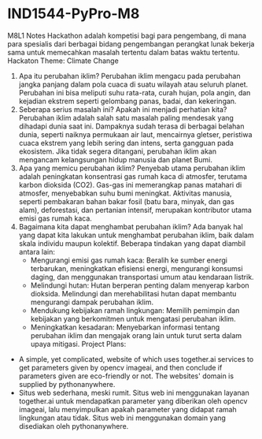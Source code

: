 # IND1544-PyPro-M8
M8L1 Notes
  Hackathon adalah kompetisi bagi para pengembang, di mana para spesialis dari berbagai bidang pengembangan perangkat lunak bekerja sama untuk memecahkan masalah tertentu dalam batas waktu tertentu.
  Hackaton Theme: Climate Change
  1. Apa itu perubahan iklim?
     Perubahan iklim mengacu pada perubahan jangka panjang dalam pola cuaca di suatu wilayah atau seluruh planet. Perubahan ini bisa meliputi suhu rata-rata, curah hujan, pola angin, dan kejadian ekstrem seperti         gelombang panas, badai, dan kekeringan.
  2. Seberapa serius masalah ini? Apakah ini menjadi perhatian kita?
     Perubahan iklim adalah salah satu masalah paling mendesak yang dihadapi dunia saat ini. Dampaknya sudah terasa di berbagai belahan dunia, seperti naiknya permukaan air laut, mencairnya gletser, peristiwa cuaca      ekstrem yang lebih sering dan intens, serta gangguan pada ekosistem. Jika tidak segera ditangani, perubahan iklim akan mengancam kelangsungan hidup manusia dan planet Bumi.
  3. Apa yang memicu perubahan iklim?
     Penyebab utama perubahan iklim adalah peningkatan konsentrasi gas rumah kaca di atmosfer, terutama karbon dioksida (CO2). Gas-gas ini memerangkap panas matahari di atmosfer, menyebabkan suhu bumi meningkat.         Aktivitas manusia, seperti pembakaran bahan bakar fosil (batu bara, minyak, dan gas alam), deforestasi, dan pertanian intensif, merupakan kontributor utama emisi gas rumah kaca.
  4. Bagaimana kita dapat menghambat perubahan iklim?
     Ada banyak hal yang dapat kita lakukan untuk menghambat perubahan iklim, baik dalam skala individu maupun kolektif. Beberapa tindakan yang dapat diambil antara lain:
      - Mengurangi emisi gas rumah kaca: Beralih ke sumber energi terbarukan, meningkatkan efisiensi energi, mengurangi konsumsi daging, dan menggunakan transportasi umum atau kendaraan listrik.
      - Melindungi hutan: Hutan berperan penting dalam menyerap karbon dioksida. Melindungi dan merehabilitasi hutan dapat membantu mengurangi dampak perubahan iklim.
      - Mendukung kebijakan ramah lingkungan: Memilih pemimpin dan kebijakan yang berkomitmen untuk mengatasi perubahan iklim.
      - Meningkatkan kesadaran: Menyebarkan informasi tentang perubahan iklim dan mengajak orang lain untuk turut serta dalam upaya mitigasi.
  Project Plans:
  - A simple, yet complicated, website of which uses together.ai services to get parameters given by opencv imageai, and then conclude if parameters given are eco-friendly or not. The websites' domain is supplied by pythonanywhere.
  - Situs web sederhana, meski rumit. Situs web ini menggunakan layanan together.ai untuk mendapatkan parameter yang diberikan oleh opencv imageai, lalu menyimpulkan apakah parameter yang didapat ramah lingkungan atau tidak. Situs web ini menggunakan domain        yang disediakan oleh pythonanywhere.
